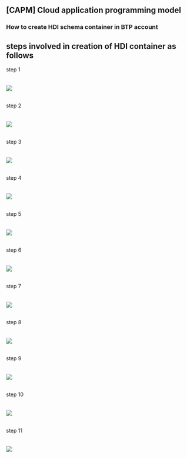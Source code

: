 ## [CAPM] Cloud application programming model

### How to create HDI schema container in BTP account 

## steps involved in creation of HDI container as follows


step 1
   </br>
   </br>  
    <img src="./files/HDI_1.png" >
   </br>
   </br>

step 2
   </br>
   </br>  
    <img src="./files/HDI_2.png" >
   </br>
   </br>

step 3
   </br>
   </br>  
    <img src="./files/HDI_3.png" >
   </br>
   </br>

step 4
   </br>
   </br>  
    <img src="./files/HDI_4.png" >
   </br>
   </br>

step 5
   </br>
   </br>  
    <img src="./files/HDI_5.png" >
   </br>
   </br>

step 6
   </br>
   </br>  
    <img src="./files/HDI_6.png" >
   </br>
   </br>   

step 7
   </br>
   </br>  
    <img src="./files/HDI_7.png" >
   </br>
   </br>

step 8
   </br>
   </br>  
    <img src="./files/HDI_8.png" >
   </br>
   </br>

step 9
   </br>
   </br>  
    <img src="./files/HDI_9.png" >
   </br>
   </br>

step 10
   </br>
   </br>  
    <img src="./files/HDI_10.png" >
   </br>
   </br>

step 11
   </br>
   </br>  
    <img src="./files/HDI_11.png" >
   </br>
   </br>

